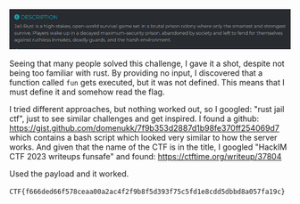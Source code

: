 <img src="https://github.com/raul-dunca/rocsc_2025_quals/blob/main/.assets/jail-rust_description.png">

Seeing that many people solved this challenge, I gave it a shot, despite not being too familiar with rust. By providing no input, I discovered that a function called `fun` gets executed, but it was not defined. This means that I must define it and somehow read the flag. 

I tried different approaches, but nothing worked out, so I googled: "rust jail ctf", just to see similar challenges and get inspired. I found a github: https://gist.github.com/domenukk/7f9b353d2887d1b98fe370ff254069d7 which contains a bash script which looked very similar to how the server works. And given that the name of the CTF is in the title, I googled "HackIM CTF 2023 writeups funsafe" and found:
https://ctftime.org/writeup/37804

Used the payload and it worked.

`CTF{f666ded66f578ceaa00a2ac4f2f9b8f5d393f75c5fd1e8cdd5dbbd8a057fa19c}`
